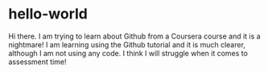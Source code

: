# hello-world

Hi there. I am trying to learn about Github from a Coursera course and it is a nightmare! I am learning using the Github tutorial and it is much clearer, although I am not using any code. I think I will struggle when it comes to assessment time!
